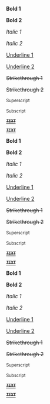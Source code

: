 **Bold 1**

**Bold 2**

*Italic 1*

*Italic 2*

<ins>Underline 1</ins>

<ins>Underline 2</ins>

~~Strikethrough 1~~

~~Strikethrough 2~~

<sup>Superscript</sup>

<sub>Subscript</sub>

**<ins>*<sup>~~<sub>TEXT</sub>~~</sup>*</ins>**

**<ins>*<sup>~~<sub>TEXT</sub>~~</sup>*</ins>**

<p><b>Bold 1</b></p>

<p><b>Bold 2</b></p>

<p><i>Italic 1</i></p>

<p><i>Italic 2</i></p>

<p><ins>Underline 1</ins></p>

<p><ins>Underline 2</ins></p>

<p><s>Strikethrough 1</s></p>

<p><s>Strikethrough 2</s></p>

<p><sup>Superscript</sup></p>

<p><sub>Subscript</sub></p>

<p><b><ins><i><sup><s><sub>TEXT</sub></s></sup></i></ins></b></p>

<p><b><ins><i><sup><s><sub>TEXT</sub></s></sup></i></ins></b></p>

<b>Bold 1</b>

<b>Bold 2</b>

<i>Italic 1</i>

<i>Italic 2</i>

<ins>Underline 1</ins>

<ins>Underline 2</ins>

<s>Strikethrough 1</s>

<s>Strikethrough 2</s>

<sup>Superscript</sup>

<sub>Subscript</sub>

**<ins><i><sup><s><sub>TEXT</sub></s></sup></i></ins>**

**<ins><i><sup><s><sub>TEXT</sub></s></sup></i></ins>**